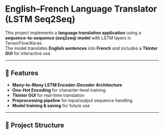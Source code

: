 # English–French Language Translator (LSTM Seq2Seq)

This project implements a **language translation application** using a **sequence-to-sequence (seq2seq) model** with LSTM layers in TensorFlow/Keras.  
The model translates **English sentences** into **French** and includes a **Tkinter GUI** for interactive use.

---

## 🚀 Features
- **Many-to-Many LSTM Encoder–Decoder Architecture**
- **One-Hot Encoding** for character-level training
- **Tkinter GUI** for real-time translation
- **Preprocessing pipeline** for input/output sequence handling
- **Model training & saving** for future use

---

## 📂 Project Structure
